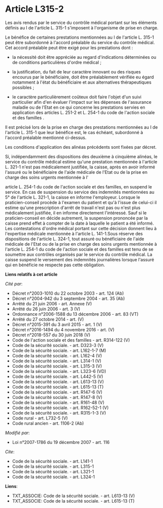 # Article L315-2

Les avis rendus par le service du contrôle médical portant sur les éléments définis au I de l'article L. 315-1 s'imposent à
l'organisme de prise en charge.

Le bénéfice de certaines prestations mentionnées au I de l'article L. 315-1 peut être subordonné à l'accord préalable du
service du contrôle médical. Cet accord préalable peut être exigé pour les prestations dont :

- la nécessité doit être appréciée au regard d'indications déterminées ou de conditions particulières d'ordre médical ;

- la justification, du fait de leur caractère innovant ou des risques encourus par le bénéficiaire, doit être préalablement
vérifiée eu égard notamment à l'état du bénéficiaire et aux alternatives thérapeutiques possibles ;

- le caractère particulièrement coûteux doit faire l'objet d'un suivi particulier afin d'en évaluer l'impact sur les dépenses
de l'assurance maladie ou de l'Etat en ce qui concerne les prestations servies en application des articles L. 251-2 et L.
254-1 du code de l'action sociale et des familles .

Il est précisé lors de la prise en charge des prestations mentionnées au I de l'article L. 315-1 que leur bénéfice est, le
cas échéant, subordonné à l'accord préalable mentionné ci-dessus.

Les conditions d'application des alinéas précédents sont fixées par décret.

Si, indépendamment des dispositions des deuxième à cinquième alinéas, le service du contrôle médical estime qu'une prestation
mentionnée à l'article L. 321-1 n'est pas médicalement justifiée, la caisse, après en avoir informé l'assuré ou le
bénéficiaire de l'aide médicale de l'Etat ou de la prise en charge des soins urgents mentionnée à l'

article L. 254-1 du code de l'action sociale et des familles, en suspend le service. En cas de suspension du service des
indemnités mentionnées au 5° de l'article L. 321-1, la caisse en informe l'employeur. Lorsque le praticien-conseil procède à
l'examen du patient et qu'à l'issue de celui-ci il estime qu'une prescription d'arrêt de travail n'est pas ou n'est plus
médicalement justifiée, il en informe directement l'intéressé. Sauf si le praticien-conseil en décide autrement, la
suspension prononcée par la caisse prend effet à compter de la date à laquelle le patient a été informé. Les contestations
d'ordre médical portant sur cette décision donnent lieu à l'expertise médicale mentionnée à l'article L. 141-1.Sous réserve
des dispositions de l'article L. 324-1, tout assuré ou bénéficiaire de l'aide médicale de l'Etat ou de la prise en charge des
soins urgents mentionnée à l'article L. 254-1 du code de l'action sociale et des familles est tenu de se soumettre aux
contrôles organisés par le service du contrôle médical. La caisse suspend le versement des indemnités journalières lorsque
l'assuré qui en bénéficie ne respecte pas cette obligation.

**Liens relatifs à cet article**

_Cité par_:

  - Décret n°2003-1010 du 22 octobre 2003 - art. 124 (Ab)
  - Décret n°2004-942 du 3 septembre 2004 - art. 35 (Ab)
  - Arrêté du 21 juin 2006 - art. Annexe (V)
  - Arrêté du 26 juin 2006 - art. 3 (V)
  - Ordonnance n°2006-1588 du 13 décembre 2006 - art. 83 (VT)
  - Arrêté du 27 octobre 2014 - art. (V)
  - Décret n°2015-391 du 3 avril 2015 - art. 1 (V)
  - Décret n°2016-1494 du 4 novembre 2016 - art. (V)
  - Décret n°2018-557 du 30 juin 2018 (V)
  - Code de l'action sociale et des familles - art. R314-122 (V)
  - Code de la sécurité sociale. - art. D323-3 (V)
  - Code de la sécurité sociale. - art. L162-1-7 (M)
  - Code de la sécurité sociale. - art. L162-4 (V)
  - Code de la sécurité sociale. - art. L314-1 (V)
  - Code de la sécurité sociale. - art. L315-3 (V)
  - Code de la sécurité sociale. - art. L323-6 (VD)
  - Code de la sécurité sociale. - art. L442-5 (V)
  - Code de la sécurité sociale. - art. L613-13 (V)
  - Code de la sécurité sociale. - art. L615-13 (T)
  - Code de la sécurité sociale. - art. R147-6 (V)
  - Code de la sécurité sociale. - art. R147-8 (V)
  - Code de la sécurité sociale. - art. R161-48 (V)
  - Code de la sécurité sociale. - art. R162-52-1 (V)
  - Code de la sécurité sociale. - art. R315-1-3 (V)
  - Code rural - art. L732-5 (V)
  - Code rural ancien - art. 1106-2 (Ab)

_Modifié par_:

  - Loi n°2007-1786 du 19 décembre 2007 - art. 116

_Cite_:

  - Code de la sécurité sociale. - art. L141-1
  - Code de la sécurité sociale. - art. L315-1
  - Code de la sécurité sociale. - art. L321-1
  - Code de la sécurité sociale. - art. L324-1

**Liens**:

  - TXT_ASSOCIE: Code de la sécurité sociale. - art. L613-13 (V)
  - TXT_ASSOCIE: Code de la sécurité sociale. - art. L615-13 (T)
